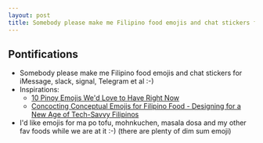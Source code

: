```yaml
---
layout: post
title: Somebody please make me Filipino food emojis and chat stickers for slack, iMessage, signal, Telegram et al :-) I'd like emojis for ma po tofu, mohnkuchen, masala dosa and my other fav foods while we are at it :-) (there are plenty of dim sum emoji)
---
```


## Pontifications
* Somebody please make me Filipino food emojis and chat stickers for iMessage, slack, signal, Telegram et al :-)
* Inspirations:
    * [10 Pinoy Emojis We'd Love to Have Right Now](http://www.spot.ph/newsfeatures/the-latest-news-features/62049/10-pinoy-emojis-wed-love-to-have-right-now)
    * [Concocting Conceptual Emojis for Filipino Food - Designing for a New Age of Tech-Savvy Filipinos](http://pkw228.nyuad.im/posts/17sep2016.html)
* I'd like emojis for ma po tofu, mohnkuchen, masala dosa and my other fav foods while we are at it :-) (there are plenty of dim sum emoji)
